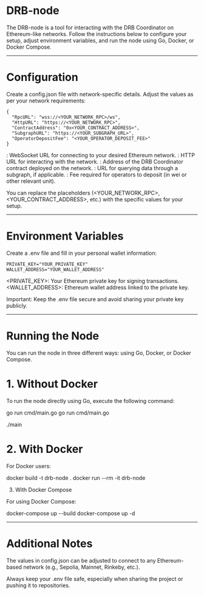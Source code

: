 # DRB-node
The DRB-node is a tool for interacting with the DRB Coordinator on Ethereum-like networks. Follow the instructions below to configure your setup, adjust environment variables, and run the node using Go, Docker, or Docker Compose.

-------------------------------------------------------------------------------------------------------

# Configuration
Create a config.json file with network-specific details. Adjust the values as per your network requirements:

```
{
  "RpcURL": "wss://<YOUR_NETWORK_RPC>/ws",
  "HttpURL": "https://<YOUR_NETWORK_RPC>",
  "ContractAddress": "0x<YOUR_CONTRACT_ADDRESS>",
  "SubgraphURL": "https://<YOUR_SUBGRAPH_URL>",
  "OperatorDepositFee": "<YOUR_OPERATOR_DEPOSIT_FEE>"
}
```

<RpcURL>: WebSocket URL for connecting to your desired Ethereum network.
<HttpURL>: HTTP URL for interacting with the network.
<ContractAddress>: Address of the DRB Coordinator contract deployed on the network.
<SubgraphURL>: URL for querying data through a subgraph, if applicable.
<OperatorDepositFee>: Fee required for operators to deposit (in wei or other relevant unit).

You can replace the placeholders (<YOUR_NETWORK_RPC>, <YOUR_CONTRACT_ADDRESS>, etc.) with the specific values for your setup.

-------------------------------------------------------------------------------------------------------

# Environment Variables

Create a .env file and fill in your personal wallet information:

```
PRIVATE_KEY="YOUR_PRIVATE_KEY"
WALLET_ADDRESS="YOUR_WALLET_ADDRESS"
```

<PRIVATE_KEY>: Your Ethereum private key for signing transactions.
<WALLET_ADDRESS>: Ethereum wallet address linked to the private key.

Important: Keep the .env file secure and avoid sharing your private key publicly.

-------------------------------------------------------------------------------------------------------

# Running the Node

You can run the node in three different ways: using Go, Docker, or Docker Compose.

# 1. Without Docker

To run the node directly using Go, execute the following command:

<Without Build>
go run cmd/main.go

<With Build>
go run cmd/main.go

./main

# 2. With Docker

For Docker users:

<Build the Docker image:>
docker build -t drb-node .

<Run the Docker container:>
docker run --rm -it drb-node

3. With Docker Compose

For using Docker Compose:

<Build and start the node:>
docker-compose up --build

<To run in detached mode:>
docker-compose up -d

-------------------------------------------------------------------------------------------------------

# Additional Notes
<Network Flexibility:> The values in config.json can be adjusted to connect to any Ethereum-based network (e.g., Sepolia, Mainnet, Rinkeby, etc.).

<Environment Security:> Always keep your .env file safe, especially when sharing the project or pushing it to repositories.




